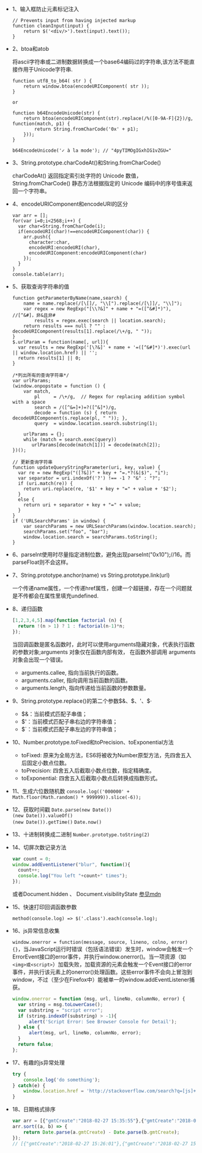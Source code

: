 * 1、输入框防止元素标记注入

    ```
    // Prevents input from having injected markup
    function cleanInput(input) {
        return $('<div/>').text(input).text());
    }
    ```

* 2、btoa和atob

    将ascii字符串或二进制数据转换成一个base64编码过的字符串,该方法不能直接作用于Unicode字符串.

    ```
    function utf8_to_b64( str ) {
        return window.btoa(encodeURIComponent( str ));
    }

    or

    function b64EncodeUnicode(str) {
        return btoa(encodeURIComponent(str).replace(/%([0-9A-F]{2})/g, function(match, p1) {
            return String.fromCharCode('0x' + p1);
        }));
    }

    b64EncodeUnicode('✓ à la mode'); // "4pyTIMOgIGxhIG1vZGU="
    ```

* 3、String.prototype.charCodeAt()和String.fromCharCode()  

    charCodeAt() 返回指定索引处字符的 Unicode 数值，String.fromCharCode() 静态方法根据指定的 Unicode 编码中的序号值来返回一个字符串。

* 4、encodeURIComponent和encodeURI的区分  

    ```
    var arr = [];
    for(var i=0;i<2568;i++) {
      var char=String.fromCharCode(i);
      if(encodeURI(char)!==encodeURIComponent(char)) {
        arr.push({
          character:char,
          encodeURI:encodeURI(char),
          encodeURIComponent:encodeURIComponent(char)
        });
      }
    }
    console.table(arr);
    ```

* 5、获取查询字符串的值  

    ```
    function getParameterByName(name,search) {
        name = name.replace(/[\[]/, "\\[").replace(/[\]]/, "\\]");
        var regex = new RegExp("[\\?&]" + name + "=([^&#]*)"),  //[^&#]，非&且非#
            results = regex.exec(search || location.search);
        return results === null ? "" : decodeURIComponent(results[1].replace(/\+/g, " "));
    }
    $.urlParam = function(name[, url]){
      var results = new RegExp('[\?&]' + name + '=([^&#]*)').exec(url || window.location.href) || '';
      return results[1] || 0;
    }

    /*列出所有的查询字符串*/
    var urlParams;
    (window.onpopstate = function () {
        var match,
            pl     = /\+/g,  // Regex for replacing addition symbol with a space
            search = /([^&=]+)=?([^&]*)/g,
            decode = function (s) { return decodeURIComponent(s.replace(pl, " ")); },
            query  = window.location.search.substring(1);

        urlParams = {};
        while (match = search.exec(query))
           urlParams[decode(match[1])] = decode(match[2]);
    })();

    // 更新查询字符串
    function updateQueryStringParameter(uri, key, value) {
      var re = new RegExp("([?&])" + key + "=.*?(&|$)", "i");
      var separator = uri.indexOf('?') !== -1 ? "&" : "?";
      if (uri.match(re)) {
        return uri.replace(re, '$1' + key + "=" + value + '$2');
      }
      else {
        return uri + separator + key + "=" + value;
      }
    }
    if ('URLSearchParams' in window) {
        var searchParams = new URLSearchParams(window.location.search);
        searchParams.set("foo", "bar");
        window.location.search = searchParams.toString();
    }
    ```

* 6、parseInt使用时尽量指定进制位数，避免出现parseInt("0x10");//16。而parseFloat则不会这样。

* 7、String.prototype.anchor(name) vs String.prototype.link(url)  

    一个传递name属性，一个传递href属性，创建一个超链接，存在一个问题就是不传都会在属性里填充undefined.

* 8、递归函数  
    ```js
    [1,2,3,4,5].map(function factorial (n) {
      return !(n > 1) ? 1 : factorial(n-1)*n;
    });
    ```

    当回调函数是匿名函数时，此时可以使用arguments隐藏对象，代表执行函数的参数对象;arguments 对象仅在函数内部有效，
    在函数外部调用 arguments 对象会出现一个错误。  
    + arguments.callee, 指向当前执行的函数。  
    + arguments.caller, 指向调用当前函数的函数。  
    + arguments.length, 指向传递给当前函数的参数数量。  

* 9、String.prototype.replace()的第二个参数$&、$$、$'、$·  

    - $&：当前模式匹配子串值；
    - $'：当前模式匹配子串右边的字符串值；
    - $\`：当前模式匹配子串左边的字符串值；

* 10、Number.prototype.toFixed和toPrecision、toExponential方法  
    - toFixed: 原来为全局方法，ES6将被收为Number原型方法，先四舍五入后固定小数点位数。
    - toPrecision: 四舍五入后截取小数点位数，指定精确度。
    - toExponential: 四舍五入后截取小数点后转换成指数形式。

* 11、生成六位数随机数
  `console.log(('000000' + Math.floor(Math.random() * 999999)).slice(-6));`

* 12、获取时间戳
  `Date.parse(new Date())`  
  `(new Date()).valueOf()`  
  `(new Date()).getTime()`
  `Date.now()`

* 13、十进制转换成二进制
  `Number.prototype.toString(2)`

* 14、切屏次数记录方法
  ```js
  var count = 0;
  window.addEventListener("blur", function(){
    count++;
    console.log("You left "+count+" times");
  });
  ```

  或者Document.hidden 、 Document.visibilityState [参见mdn](https://developer.mozilla.org/en-US/docs/Web/API/Page_Visibility_API)

* 15、快速打印回调函数参数

  `method(console.log) => $('.class').each(console.log);`

* 16、js异常信息收集

  `window.onerror = function(message, source, lineno, colno, error){}`，当JavaScript运行时错误（包括语法错误）发生时，window会触发一个ErrorEvent接口的error事件，并执行window.onerror()。当一项资源（如`<img>或<script>`）加载失败，加载资源的元素会触发一个Event接口的error事件，并执行该元素上的onerror()处理函数。这些error事件不会向上冒泡到window，不过（至少在Firefox中）能被单一的window.addEventListener捕获。

  ```js
  window.onerror = function (msg, url, lineNo, columnNo, error) {
    var string = msg.toLowerCase();
    var substring = "script error";
    if (string.indexOf(substring) > -1){
        alert('Script Error: See Browser Console for Detail');
    } else {
        alert(msg, url, lineNo, columnNo, error);
    }
    return false;
  };
  ```

* 17、有趣的js异常处理

    ```js
    try {
        console.log('do something');
    } catch(e) {
        window.location.href = 'http://stackoverflow.com/search?q=[js]+' + e.message;
    }
    ```

* 18、日期格式排序

    ```js
    var arr = [{"gmtCreate":"2018-02-27 15:35:55"},{"gmtCreate":"2018-02-27 16:11:00"},{"gmtCreate":"2018-02-27 15:26:01"}];
    arr.sort((a, b) => {
        return Date.parse(a.gmtCreate) - Date.parse(b.gmtCreate);
    });
    // [{"gmtCreate":"2018-02-27 15:26:01"},{"gmtCreate":"2018-02-27 15:35:55"},{"gmtCreate":"2018-02-27 16:11:00"}]
    ```